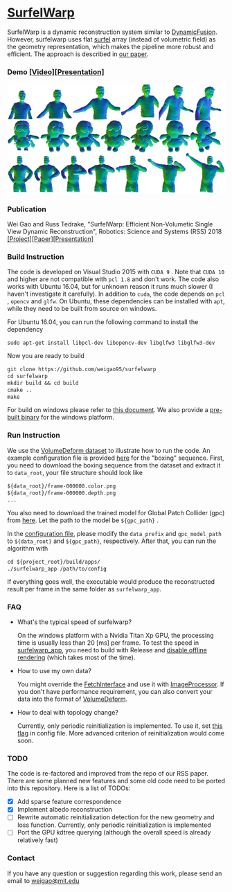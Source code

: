 # [SurfelWarp](<https://sites.google.com/view/surfelwarp/home>)

SurfelWarp is a dynamic reconstruction system similar to [DynamicFusion](https://www.youtube.com/watch?v=i1eZekcc_lM). However, surfelwarp uses flat [surfel](https://en.wikipedia.org/wiki/Surfel) array (instead of volumetric field) as the geometry representation, which makes the pipeline more robust and efficient. The approach is described in [our paper](https://arxiv.org/abs/1904.13073).

### Demo [[Video]](https://drive.google.com/open?id=1Qs-yM8RbkG4eJoMIs5y_WA_J1KMBLYCW)[[Presentation]](https://www.youtube.com/watch?v=fexYm61VGMA)

[![Surfelwarp](./doc/surfelwarp.png)](https://www.youtube.com/watch?v=fexYm61VGMA)

### Publication

Wei Gao and Russ Tedrake, "SurfelWarp: Efficient Non-Volumetic Single View Dynamic Reconstruction", Robotics: Science and Systems (RSS) 2018  [[Project]](<https://sites.google.com/view/surfelwarp/home>)[[Paper]](https://arxiv.org/abs/1904.13073)[[Presentation]](https://www.youtube.com/watch?v=fexYm61VGMA)

### Build Instruction

The code is developed on Visual Studio 2015 with `CUDA 9` . Note that `CUDA 10` and higher are not compatible with `pcl 1.8` and don't work. The code also works with Ubuntu 16.04, but for unknown reason it runs much slower (I haven't investigate it carefully). In addition to `cuda`, the code depends on `pcl` , `opencv` and `glfw`. On Ubuntu, these dependencies can be installed with `apt`, while they need to be built from source on windows.

For Ubuntu 16.04, you can run the following command to install the dependency

```shell
sudo apt-get install libpcl-dev libopencv-dev libglfw3 libglfw3-dev
```

Now you are ready to build

```shell
git clone https://github.com/weigao95/surfelwarp
cd surfelwarp
mkdir build && cd build
cmake ..
make
```

For build on windows please refer to [this document](https://github.com/weigao95/surfelwarp/blob/master/doc/windows%20build.md). We also provide a [pre-built binary](https://github.com/weigao95/surfelwarp/tree/master/test_data/binary) for the windows platform.

### Run Instruction

We use the [VolumeDeform dataset](https://www.lgdv.tf.fau.de/publicationen/volumedeform-real-time-volumetric-non-rigid-reconstruction/) to illustrate how to run the code. An example configuration file is provided [here](https://github.com/weigao95/surfelwarp/blob/master/test_data/boxing_config.json) for the "boxing" sequence. First, you need to download the boxing sequence from the dataset and extract it to `data_root`, your file structure should look like

```
${data_root}/frame-000000.color.png
${data_root}/frame-000000.depth.png
...
```

You also need to download the trained model for Global Patch Collider (gpc) from [here](https://drive.google.com/file/d/10A80gH5p4_eDbYPs10wHLI-ZKBwkG1fC/view?usp=sharing). Let the path to the model be `${gpc_path}` .

In the [configuration file](https://github.com/weigao95/surfelwarp/blob/master/test_data/boxing_config.json), please modify the `data_prefix` and `gpc_model_path` to `${data_root}` and `${gpc_path}`, respectively. After that, you can run the algorithm with

```
cd ${project_root}/build/apps/
./surfelwarp_app /path/to/config
```

If everything goes well, the executable would produce the reconstructed result per frame in the same folder as `surfelwarp_app`. 

### FAQ

- What's the typical speed of surfelwarp?

  On the windows platform with a Nvidia Titan Xp GPU, the processing time is usually less than 20 [ms] per frame. To test the speed in [surfelwarp_app](https://github.com/weigao95/surfelwarp/blob/master/apps/surfelwarp_app/main.cpp), you need to build with Release and [disable offline rendering](https://github.com/weigao95/surfelwarp/blob/05f5bb9209a6d8f38febad63a92639054877bb54/apps/surfelwarp_app/main.cpp#L33) (which takes most of the time).

- How to use my own data?

  You might override the [FetchInterface](https://github.com/weigao95/surfelwarp/blob/master/imgproc/FetchInterface.h) and use it with [ImageProcessor](https://github.com/weigao95/surfelwarp/blob/master/imgproc/ImageProcessor.h). If you don't have performance requirement, you can also convert your data into the format of [VolumeDeform](https://www.lgdv.tf.fau.de/publicationen/volumedeform-real-time-volumetric-non-rigid-reconstruction/).

- How to deal with topology change?

  Currently, only periodic reinitialization is implemented. To use it, set [this flag](https://github.com/weigao95/surfelwarp/blob/bfb2ccaac5b986fb42888f41624a275c1594e084/test_data/boxing_config.json#L11) in config file. More advanced criterion of reinitialization would come soon.

### TODO

The code is re-factored and improved from the repo of our RSS paper. There are some planned new features and some old code  need to be ported into this repository. Here is a list of TODOs:

- [x] Add sparse feature correspondence
- [x] Implement albedo reconstruction
- [ ] Rewrite automatic reinitialization detection for the new geometry and loss function. Currently, only periodic reinitialization is implemented
- [ ] Port the GPU kdtree querying (although the overall speed is already relatively fast)

### Contact

If you have any question or suggestion regarding this work, please send an email to weigao@mit.edu
